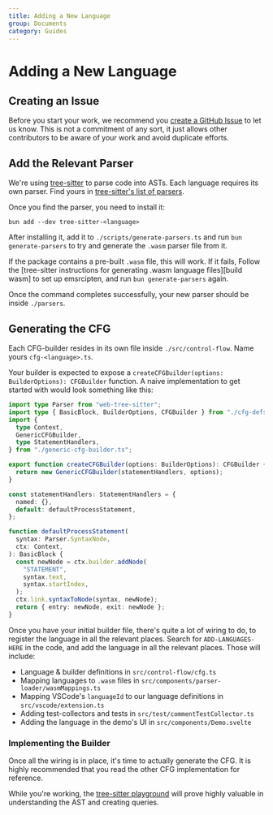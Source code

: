 ```yaml
---
title: Adding a New Language
group: Documents
category: Guides
---
```


# Adding a New Language

## Creating an Issue

Before you start your work, we recommend you [create a GitHub Issue](https://github.com/tmr232/function-graph-overview/issues)
to let us know.
This is not a commitment of any sort,
it just allows other contributors to be aware of your work and avoid duplicate efforts.

## Add the Relevant Parser

We're using [tree-sitter] to parse code into ASTs.
Each language requires its own parser.
Find yours in [tree-sitter's list of parsers][tree-sitter parsers].

Once you find the parser, you need to install it:

```shell
bun add --dev tree-sitter-<language>
```

After installing it, add it to `./scripts/generate-parsers.ts`
and run `bun generate-parsers` to try and generate the `.wasm` parser file from it.

If the package contains a pre-built `.wasm` file, this will work.
If it fails, Follow the [tree-sitter instructions for generating .wasm language files][build wasm] to set up emsrcipten,
and run `bun generate-parsers` again.

Once the command completes successfully, your new parser should be inside `./parsers`.

## Generating the CFG

Each CFG-builder resides in its own file inside `./src/control-flow`.
Name yours `cfg-<language>.ts`.

Your builder is expected to expose a `createCFGBuilder(options: BuilderOptions): CFGBuilder` function.
A naive implementation to get started with would look something like this:

```typescript
import type Parser from "web-tree-sitter";
import type { BasicBlock, BuilderOptions, CFGBuilder } from "./cfg-defs";
import {
  type Context,
  GenericCFGBuilder,
  type StatementHandlers,
} from "./generic-cfg-builder.ts";

export function createCFGBuilder(options: BuilderOptions): CFGBuilder {
  return new GenericCFGBuilder(statementHandlers, options);
}

const statementHandlers: StatementHandlers = {
  named: {},
  default: defaultProcessStatement,
};

function defaultProcessStatement(
  syntax: Parser.SyntaxNode,
  ctx: Context,
): BasicBlock {
  const newNode = ctx.builder.addNode(
    "STATEMENT",
    syntax.text,
    syntax.startIndex,
  );
  ctx.link.syntaxToNode(syntax, newNode);
  return { entry: newNode, exit: newNode };
}
```

Once you have your initial builder file, there's quite a lot of wiring to do,
to register the language in all the relevant places.
Search for `ADD-LANGUAGES-HERE` in the code, and add the language in all the relevant places.
Those will include:

- Language & builder definitions in `src/control-flow/cfg.ts`
- Mapping languages to `.wasm` files in `src/components/parser-loader/wasmMappings.ts`
- Mapping VSCode's `languageId` to our language definitions in `src/vscode/extension.ts`
- Adding test-collectors and tests in `src/test/commentTestCollector.ts`
- Adding the language in the demo's UI in `src/components/Demo.svelte`

### Implementing the Builder

Once all the wiring is in place, it's time to actually generate the CFG.
It is highly recommended that you read the other CFG implementation for reference.

While you're working, the [tree-sitter playground] will prove highly valuable in understanding the AST
and creating queries.

[tree-sitter]: https://tree-sitter.github.io/tree-sitter/
[tree-sitter parsers]: https://github.com/tree-sitter/tree-sitter/wiki/List-of-parsers
[tree-sitter playground]: https://tree-sitter.github.io/tree-sitter/playground
[build-wasm]: https://github.com/tree-sitter/tree-sitter/blob/master/lib/binding_web/README.md#generate-wasm-language-files
